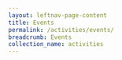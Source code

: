 ```yaml
---
layout: leftnav-page-content
title: Events
permalink: /activities/events/
breadcrumb: Events
collection_name: activities
---
```

